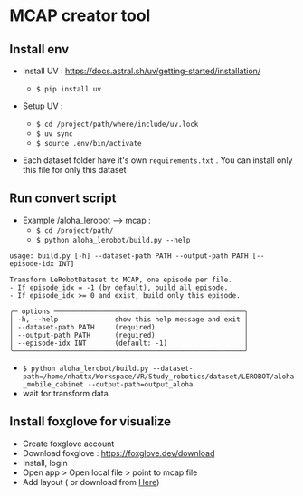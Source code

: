 # MCAP creator tool


## Install env 
- Install UV : https://docs.astral.sh/uv/getting-started/installation/
  - `$ pip install uv`

- Setup UV :
  - `$ cd /project/path/where/include/uv.lock`
  - `$ uv sync`
  - `$ source .env/bin/activate`

- Each dataset folder have it's own `requirements.txt` . You can install only this file for only this dataset

## Run convert script
- Example /aloha_lerobot --> mcap :
  - `$ cd /project/path/`
  - `$ python aloha_lerobot/build.py --help`
```
usage: build.py [-h] --dataset-path PATH --output-path PATH [--episode-idx INT]

Transform LeRobotDataset to MCAP, one episode per file.
- If episode_idx = -1 (by default), build all episode.
- If episode_idx >= 0 and exist, build only this episode.

╭─ options ───────────────────────────────────────────────╮
│ -h, --help              show this help message and exit │
│ --dataset-path PATH     (required)                      │
│ --output-path PATH      (required)                      │
│ --episode-idx INT       (default: -1)                   │
╰─────────────────────────────────────────────────────────╯

``` 
  - `$ python aloha_lerobot/build.py --dataset-path=/home/nhattx/Workspace/VR/Study_robotics/dataset/LEROBOT/aloha_mobile_cabinet --output-path=output_aloha`
  - wait for transform data


## Install foxglove for visualize

- Create foxglove account
- Download foxglove : https://foxglove.dev/download
- Install, login
- Open app > Open local file > point to mcap file
- Add layout ( or download from  [Here](https://vingroupjsc-my.sharepoint.com/:u:/g/personal/vr_project01_vingroup_net/EQPjUiuQjqBLjUuADBPV8nMBuhlbyg0HBJ9osjh7AWzUFg?e=JJLx0d))
 


